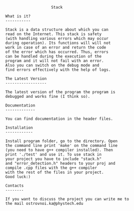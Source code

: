                         Stack
                
    What is it?
    -----------

    Stack is a data structure about which you can 
    read on the Internet. This stack is safety
    (with handling various errors which may occur
    during operation). Its functions will will not
    work in case of an error and return the code
    of the error which has occurred. Thus, errors
    can be handled during the execution of the
    program and it will not fail with an error.
    Also you can switch on the debug mode and 
    find errors effectively with the help of logs.

    The Latest Version
    ------------------

    The latest version of the program the program is 
    debugged and works fine (I think so).

    Documentation
    -------------

    You can find documentation in the header files.
    
    Installation
    ------------
    
    Install program folder, go to the directory. Open 
    the command line print 'make' on the command line
    (you need to have g++ compiler installed). Then
    print './test' and use it. To use stack in
    your project you have to include "stack.h"
    and "error_detection.h" headers to your proj and
    compile .cpp files with the g++ compiler 
    with the rest of the files in your project.
    Good luck:)
    
    Contacts
    --------
    
    If you want to discuss the project you can write me to
    the mail ostrovnoi.ka@phystech.edu

